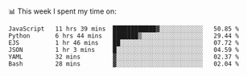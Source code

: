 📊 This week I spent my time on:
<!--START_SECTION:waka-->

```text
JavaScript   11 hrs 39 mins  ████████████▓░░░░░░░░░░░░   50.85 %
Python       6 hrs 44 mins   ███████▒░░░░░░░░░░░░░░░░░   29.44 %
EJS          1 hr 46 mins    ██░░░░░░░░░░░░░░░░░░░░░░░   07.72 %
JSON         1 hr 3 mins     █░░░░░░░░░░░░░░░░░░░░░░░░   04.59 %
YAML         32 mins         ▓░░░░░░░░░░░░░░░░░░░░░░░░   02.37 %
Bash         28 mins         ▓░░░░░░░░░░░░░░░░░░░░░░░░   02.04 %
```

<!--END_SECTION:waka-->

